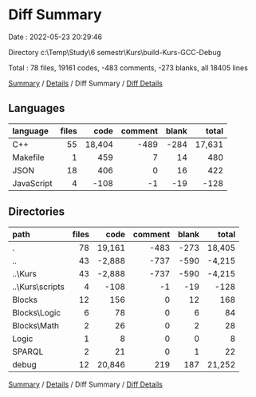 # Diff Summary

Date : 2022-05-23 20:29:46

Directory c:\Temp\Study\6 semestr\Kurs\build-Kurs-GCC-Debug

Total : 78 files,  19161 codes, -483 comments, -273 blanks, all 18405 lines

[Summary](results.md) / [Details](details.md) / Diff Summary / [Diff Details](diff-details.md)

## Languages
| language | files | code | comment | blank | total |
| :--- | ---: | ---: | ---: | ---: | ---: |
| C++ | 55 | 18,404 | -489 | -284 | 17,631 |
| Makefile | 1 | 459 | 7 | 14 | 480 |
| JSON | 18 | 406 | 0 | 16 | 422 |
| JavaScript | 4 | -108 | -1 | -19 | -128 |

## Directories
| path | files | code | comment | blank | total |
| :--- | ---: | ---: | ---: | ---: | ---: |
| . | 78 | 19,161 | -483 | -273 | 18,405 |
| .. | 43 | -2,888 | -737 | -590 | -4,215 |
| ..\Kurs | 43 | -2,888 | -737 | -590 | -4,215 |
| ..\Kurs\scripts | 4 | -108 | -1 | -19 | -128 |
| Blocks | 12 | 156 | 0 | 12 | 168 |
| Blocks\Logic | 6 | 78 | 0 | 6 | 84 |
| Blocks\Math | 2 | 26 | 0 | 2 | 28 |
| Logic | 1 | 8 | 0 | 0 | 8 |
| SPARQL | 2 | 21 | 0 | 1 | 22 |
| debug | 12 | 20,846 | 219 | 187 | 21,252 |

[Summary](results.md) / [Details](details.md) / Diff Summary / [Diff Details](diff-details.md)